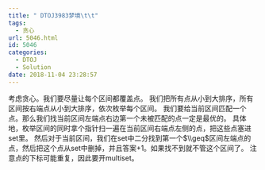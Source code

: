 ```yaml
---
title: " DTOJ3983梦境\t\t"
tags:
  - 贪心
url: 5046.html
id: 5046
categories:
  - DTOJ
  - Solution
date: 2018-11-04 23:28:57
---
```


考虑贪心。我们要尽量让每个区间都覆盖点。 我们把所有点从小到大排序，所有区间按右端点从小到大排序，依次枚举每个区间。 我们要给当前区间匹配一个点。那么我们找当前区间左端点右边第一个未被匹配的点一定是最优的。 具体地，枚举区间的同时拿个指针扫一遍在当前区间右端点左侧的点，把这些点塞进set里。 然后对于当前区间，我们在set中二分找到第一个$\\geq$区间左端点的点，然后把这个点从set中删掉，并且答案$+1$。如果找不到就不管这个区间了。 注意点的下标可能重复，因此要开multiset。